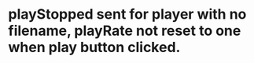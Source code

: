 # playStopped sent for player with no filename, playRate not reset to one when play button clicked.
